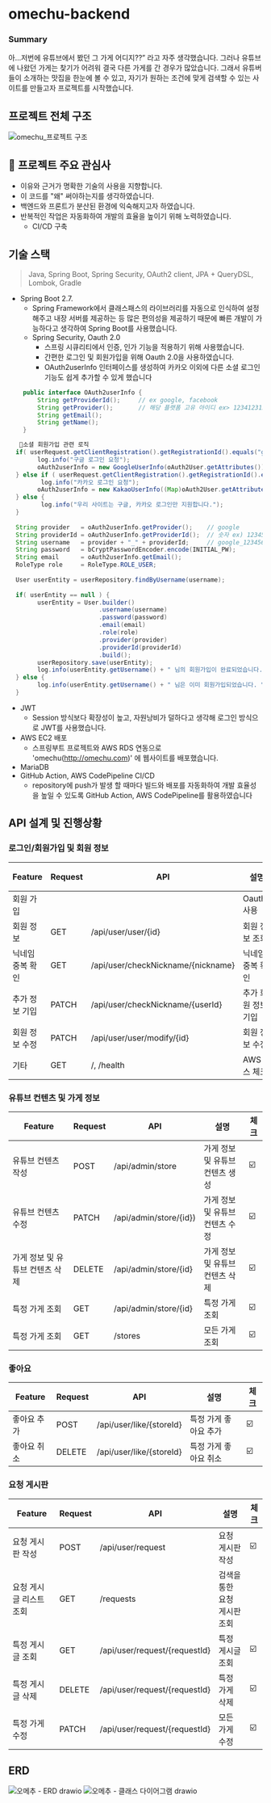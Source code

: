 # omechu-backend

### Summary

아…저번에 유튜브에서 봤던 그 가게 어디지??” 라고 자주 생각했습니다. 그러나 유튜브에 나왔던 가게는 찾기가 어려워 결국 다른 가게를 간 경우가 많았습니다.  그래서 유튜버들이 소개하는 맛집을 한눈에 볼 수 있고, 자기가 원하는 조건에 맞게 검색할 수 있는 사이트를 만들고자 프로젝트를 시작했습니다.             
## 프로젝트 전체 구조
![omechu_프로젝트 구조](https://user-images.githubusercontent.com/78574530/187073342-cbdaa715-77ab-42d6-8796-f502c6877b1c.jpg)

## 🚀 프로젝트 주요 관심사
- 이유와 근거가 명확한 기술의 사용을 지향합니다.
- 이 코드를 "왜" 써야하는지를 생각하였습니다.
- 백엔드와 프론트가 분산된 환경에 익숙해지고자 하였습니다. 
- 반복적인 작업은 자동화하여 개발의 효율을 높이기 위해 노력하였습니다.
  -  CI/CD 구축

## 기술 스택
> Java, Spring Boot, Spring Security, OAuth2 client, JPA + QueryDSL, Lombok, Gradle

- Spring Boot 2.7.
  - Spring Framework에서 클래스패스의 라이브러리를 자동으로 인식하여 설정해주고 내장 서버를 제공하는 등 많은 편의성을 제공하기 때문에 빠른 개발이 가능하다고 생각하여 Spring Boot를 사용했습니다.
  - Spring Security, Oauth 2.0
    - 스프링 시큐리티에서 인증, 인가 기능을 적용하기 위해 사용했습니다.
    - 간편한 로그인 및 회원가입을 위해 Oauth 2.0을 사용하였습니다.
    - OAuth2userInfo 인터페이스를 생성하여 카카오 이외에 다른 소셜 로그인 기능도 쉽게 추가할 수 있게 했습니다
```java
    public interface OAuth2userInfo {
        String getProviderId();     // ex google, facebook
        String getProvider();       // 해당 플랫폼 고유 아이디 ex> 123412312543
        String getEmail();  
        String getName();
    }

   🔽소셜 회원가입 관련 로직
  if( userRequest.getClientRegistration().getRegistrationId().equals("google") ) {
        log.info("구글 로그인 요청");
        oAuth2userInfo = new GoogleUserInfo(oAuth2User.getAttributes());
  } else if ( userRequest.getClientRegistration().getRegistrationId().equals("kakao") ) {
         log.info("카카오 로그인 요청");
        oAuth2userInfo = new KakaoUserInfo((Map)oAuth2User.getAttributes());
  } else {
         log.info("우리 사이트는 구글, 카카오 로그인만 지원합니다.");
  }
  
  String provider   = oAuth2userInfo.getProvider();    // google
  String providerId = oAuth2userInfo.getProviderId();  // 숫자 ex) 12345566
  String username   = provider + "_" + providerId;     // google_123456
  String password   = bCryptPasswordEncoder.encode(INITIAL_PW);
  String email      = oAuth2userInfo.getEmail();
  RoleType role     = RoleType.ROLE_USER;
  
  User userEntity = userRepository.findByUsername(username);
  
  if( userEntity == null ) {
        userEntity = User.builder()
                         .username(username)
                         .password(password)
                         .email(email)
                         .role(role)
                         .provider(provider)
                         .providerId(providerId)
                         .build();
        userRepository.save(userEntity);
        log.info(userEntity.getUsername() + " 님의 회원가입이 완료되었습니다.");
  } else {
        log.info(userEntity.getUsername() + " 님은 이미 회원가입되었습니다. ");
  }
  ```
- JWT
  -  Session 방식보다 확장성이 높고, 자원낭비가 덜하다고 생각해 로그인 방식으로 JWT를 사용했습니다.
- AWS EC2 배포
  - 스프링부트 프로젝트와 AWS RDS 연동으로 'omechu(http://omechu.com)' 에 웹사이트를 배포했습니다.
- MariaDB
- GitHub Action, AWS CodePipeline CI/CD
  - repository에 push가 발생 할 때마다 빌드와 배포를 자동화하여 개발 효율성을 높일 수 있도록 GitHub Action, AWS CodePipeline를 활용하였습니다

## API 설계 및 진행상황

### 로그인/회원가입 및 회원 정보

| Feature   | Request | API                                | 설명          | 체크  |
|-----------|---------|------------------------------------|-------------|-----|
| 회원 가입     |         |                                    | Oauth2 사용   | ☑️  |
| 회원 정보     | GET     | /api/user/user/{id}                | 회원 정보 조회    | ☑️  |
| 닉네임 중복 확인 | GET     | /api/user/checkNickname/{nickname} | 닉네임 중복 확인   | ☑️  |
| 추가 정보 기입  | PATCH   | /api/user/checkNickname/{userId}   | 추가 회원 정보 기입 | ☑️  |
| 회원 정보 수정  | PATCH   | /api/user/user/modify/{id}         | 회원 정보 수정    | ️   |
| 기타        | GET     | /, /health                         | AWS 헬스 체크   | ☑️  |



### 유튜브 컨텐츠 및 가게 정보

| Feature            | Request | API                    | 설명                 | 체크  |
|--------------------|---------|------------------------|--------------------|-----|
| 유튜브 컨텐츠 작성         | POST    | /api/admin/store       | 가게 정보 및 유튜브 컨텐츠 생성 | ☑️  |
| 유튜브 컨텐츠 수정         | PATCH   | /api/admin/store/{id}) | 가게 정보 및 유튜브 컨텐츠 수정 | ☑️  |
| 가게 정보 및 유튜브 컨텐츠 삭제 | DELETE  | /api/admin/store/{id}  | 가게 정보 및 유튜브 컨텐츠 삭제 | ☑️  |
| 특정 가게 조회           | GET     | /api/admin/store/{id}  | 특정 가게 조회           | ️☑️ |
| 특정 가게 조회           | GET     | /stores                | 모든 가게 조회           | ️☑️ |

### 좋아요

| Feature | Request | API                      | 설명           | 체크  |
|---------|---------|--------------------------|--------------|-----|
| 좋아요 추가  | POST    | /api/user/like/{storeId} | 특정 가게 좋아요 추가 | ☑️  |
| 좋아요 취소  | DELETE  | /api/user/like/{storeId} | 특정 가게 좋아요 취소 | ☑️  |

### 요청 게시판
| Feature       | Request | API                   | 설명               | 체크  |
|---------------|---------|-----------------------|------------------|-----|
| 요청 게시판 작성     | POST    | /api/user/request     | 요청 게시판 작성        | ☑️  |
| 요청 게시글 리스트 조회 | GET     | /requests             | 검색을 통한 요청 게시판 조회 | ️  |
| 특정 게시글 조회     | GET     | /api/user/request/{requestId} | 특정 게시글 조회        | ☑️  |
| 특정 게시글 삭제     | DELETE  | /api/user/request/{requestId} | 특정 가게 삭제         | ️☑️ |
| 특정 가게 수정      | PATCH   | /api/user/request/{requestId}               | 모든 가게 수정         | ️☑️ |

## ERD

![오메추 - ERD drawio](https://user-images.githubusercontent.com/78574530/187075405-342f3b89-6e34-4009-aea1-b5543fdb2381.png)
![오메추 - 클래스 다이어그램 drawio](https://user-images.githubusercontent.com/78574530/187074552-9266b7ed-1761-48b4-9d8a-66c8ea0d9bf1.png)
